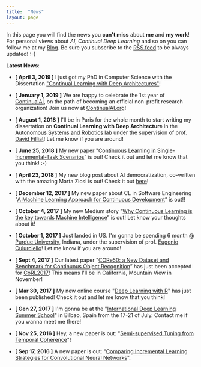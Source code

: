 ```yaml
---
title:  "News"
layout: page
---
```


In this page you will find the news you **can't miss** about **me** and **my work**! For personal views about *AI*, *Continual Deep Learning* and so on you can follow me at my [Blog][blog].
Be sure you subscribe to the [RSS feed][rss] to be always updated! :-)

**Latest News**:

- **[ April 3, 2019 ]** I just got my PhD in Computer Science with the Dissertation ["Continual Learning with Deep Architectures"](https://www.facebook.com/vincenzo.lomonaco.91/posts/10218850135475238?__xts__%5B0%5D=68.ARDSEg4GH0jd_pfeg4uBESS8uSGgI-3QrJNbjem4riY8IC9by8ELlhgQI2Fx6hdT5xwO11az-PT3eXVg2aNEdI0D80fXCHFPcgqcNP-8lTOaDG-gnDqbzTkiMocMhcJbW60ujnOCP7OFC_-C3aVhd9Kp1QUxx6plc4Pp7acSeIU7DnP5RSY01eYMjnwFBHkhLmxqFmzI3OK9bn906g&__tn__=-R)!

- **[ Jenuary 1, 2019 ]** We are happy to celebrate the 1st year of [ContinualAI](http://www.continualai.org), on the path of becoming an official non-profit research organization! Join us now at [ContinualAI.org](http://www.continualai.org)!

- **[ August 1, 2018 ]** I'll be in Paris for the whole month to start writing my dissertation on **Continual Learning with Deep Architecture** in the [Autonomous Systems and Robotics lab](http://asr.ensta.fr/) under the supervision of prof. [David Filliat](http://perso.ensta-paristech.fr/~filliat/eng/)! Let me know if you are around!

- **[ June 25, 2018 ]** My new paper "[Continuous Learning in Single-Incremental-Task Scenarios](https://arxiv.org/abs/1806.08568)” is out! Check it out and let me know that you think! :-)

- **[ April 23, 2018 ]** My new blog post about AI democratization, co-written with the amazing Marta Ziosi is out! Check it out [here](https://medium.com/@vlomonaco/on-the-myth-of-ai-democratization-a472115cb5f1)!

- **[ December 12, 2017 ]** My new paper about CL in Software Engineering "[A Machine Learning Approach for Continuous Development][raia]” is out!! 

- **[ October 4, 2017 ]** My new Medium story "[Why Continuous Learning is the key towards Machine Intelligence][continuousAIpost]” is out! Let know your thoughts about it!

- **[ October 1, 2017 ]** Just landed in US. I'm gonna be spending 6 month @ [Purdue University][purdue], Indiana, under the supervision of prof. [Eugenio Culurciello][eugenio]! Let me know if you are around!

- **[ Sept 4, 2017 ]** Our latest paper "[CORe50: a New Dataset and Benchmark for Continuous Object Recognition][core50]” has just been accepted for [CoRL2017][corl2017]! This means I'll be in California, Mountain View in November!

- **[ Mar 30, 2017 ]** My new online course "[Deep Learning with R][deep-r]" has just been published! Check it out and let me know that you think!

- **[ Gen 27, 2017 ]** I'm gonna be at the "[International Deep Learning Summer School][blog]" in Bilbao, Spain from the 17-21 of July. Contact me if you wanna meet me there!

- **[ Nov 25, 2016 ]** Hey, a new paper is out: "[Semi-supervised Tuning from Temporal Coherence][blog]"!

- **[ Sep 17, 2016 ]** A new paper is out: "[Comparing Incremental Learning Strategies for Convolutional Neural Networks][blog]".<br>


[blog]:    	https://medium.com/feed/@vlomonaco
[deep-r]: 	https://www.packtpub.com/big-data-and-business-intelligence/deep-learning-r-video
[rss]:		https://medium.com/feed/@vlomonaco
[core50]: 	https://arxiv.org/abs/1705.03550
[corl2017]: http://www.robot-learning.org/home
[continuousAIpost]: https://medium.com/@vlomonaco/why-continuous-learning-is-the-key-towards-machine-intelligence-1851cb57c308
[purdue]: http://purdue.edu/
[eugenio]: https://e-lab.github.io/html/contact-eugenio-culurciello.html
[raia]: https://www.researchgate.net/publication/322231029_A_Machine_Learning_Approach_for_Continuous_Development
